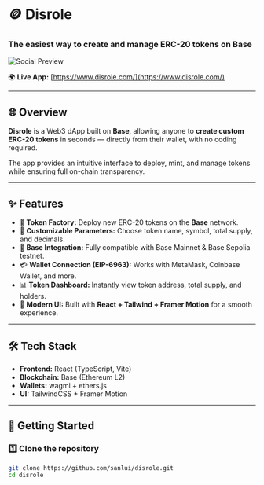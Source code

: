 # 🪙 Disrole  
### The easiest way to **create and manage ERC-20 tokens on Base**

![Social Preview]([./social-preview.svg](https://x.com/50Buiz))

🌍 **Live App:** [https://www.disrole.com/](https://www.disrole.com/)

---

## 🌐 Overview

**Disrole** is a Web3 dApp built on **Base**, allowing anyone to **create custom ERC-20 tokens** in seconds — directly from their wallet, with no coding required.  

The app provides an intuitive interface to deploy, mint, and manage tokens while ensuring full on-chain transparency.

---

## ✨ Features

- 🧱 **Token Factory:** Deploy new ERC-20 tokens on the **Base** network.  
- 🪩 **Customizable Parameters:** Choose token name, symbol, total supply, and decimals.  
- 🔗 **Base Integration:** Fully compatible with Base Mainnet & Base Sepolia testnet.  
- 💳 **Wallet Connection (EIP-6963):** Works with MetaMask, Coinbase Wallet, and more.  
- 📊 **Token Dashboard:** Instantly view token address, total supply, and holders.  
- 🎨 **Modern UI:** Built with **React + Tailwind + Framer Motion** for a smooth experience.  

---

## 🛠️ Tech Stack

- **Frontend:** React (TypeScript, Vite)  
- **Blockchain:** Base (Ethereum L2)  
- **Wallets:** wagmi + ethers.js  
- **UI:** TailwindCSS + Framer Motion  

---

## 🚀 Getting Started

### 1️⃣ Clone the repository
```bash
git clone https://github.com/sanlui/disrole.git
cd disrole

